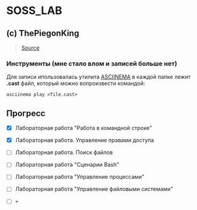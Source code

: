# SOSS_LAB

## (c) ThePiegonKing

> [Source](https://github.com/efanov/mephi/wiki/%D0%91%D0%B5%D0%B7%D0%BE%D0%BF%D0%B0%D1%81%D0%BD%D0%BE%D1%81%D1%82%D1%8C-%D0%BE%D0%BF%D0%B5%D1%80%D0%B0%D1%86%D0%B8%D0%BE%D0%BD%D0%BD%D1%8B%D1%85-%D1%81%D0%B8%D1%81%D1%82%D0%B5%D0%BC) 

### **Инструменты (мне стало влом и записей больше нет)**

Для записи ипользовалась утилита [ASCIINEMA](https://asciinema.org/) в каждой папке лежит **.cast** файл, который можно вопроизвести командой: 
```
asciinema play <file.cast>
```


## Прогресс

- [x] Лабораторная работа "Работа в командной строке"
- [x] Лабораторная работа. Управление правами доступа
- [ ] Лабораторная работа. Поиск файлов
- [ ] Лабораторная работа "Сценарии Bash"
- [ ] Лабораторная работа "Управление процессами"
- [ ] Лабораторная работа "Управление файловыми системами"
- [ ] 💀


